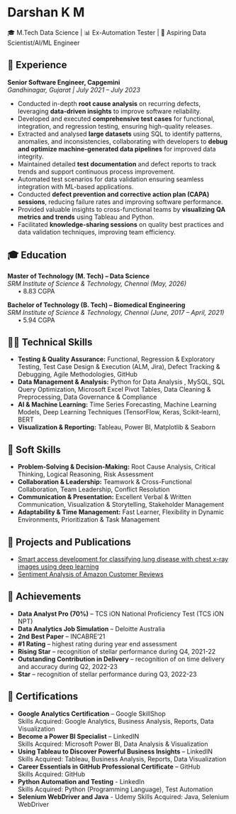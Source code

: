 # Darshan K M
🎓 M.Tech Data Science | 📊 Ex-Automation Tester | 🤖 Aspiring Data Scientist/AI/ML Engineer

## 💼 Experience  
**Senior Software Engineer, Capgemini**  
*Gandhinagar, Gujarat | July 2021 – July 2023*
- Conducted in-depth **root cause analysis** on recurring defects, leveraging **data-driven insights** to improve software reliability.
- Developed and executed **comprehensive test cases** for functional, integration, and regression testing, ensuring high-quality releases.
- Extracted and analysed **large datasets** using SQL to identify patterns, anomalies, and inconsistencies, collaborating with developers to **debug and optimize machine-generated data pipelines** for improved data integrity.
- Maintained detailed **test documentation** and defect reports to track trends and support continuous process improvement.
- Automated test scenarios for data validation ensuring seamless integration with ML-based applications.
- Conducted **defect prevention and corrective action plan (CAPA) sessions**, reducing failure rates and improving software performance.
- Provided valuable insights to cross-functional teams by **visualizing QA metrics and trends** using Tableau and Python.
- Facilitated **knowledge-sharing sessions** on quality best practices and data validation techniques, improving team efficiency.

## 🎓 Education
**Master of Technology (M. Tech) – Data Science**  
*SRM Institute of Science & Technology, Chennai (May, 2026)*  
&nbsp;&nbsp;&nbsp;&nbsp;&nbsp; •	8.83 CGPA

**Bachelor of Technology (B. Tech) – Biomedical Engineering**  
*SRM Institute of Science & Technology, Chennai (June, 2017 – April, 2021)*  
&nbsp;&nbsp;&nbsp;&nbsp;&nbsp; •	5.94 CGPA

## 🧑‍💻 Technical Skills
- **Testing & Quality Assurance:** Functional, Regression & Exploratory Testing, Test Case Design & Execution (ALM, Jira), Defect Tracking & Debugging, Agile Methodologies, GitHub  
- **Data Management & Analysis:** Python for Data Analysis , MySQL, SQL Query Optimization, Microsoft Excel Pivot Tables, Data Cleaning & Preprocessing, Data Governance & Compliance  
- **AI & Machine Learning:** Time Series Forecasting, Machine Learning Models, Deep Learning Techniques (TensorFlow, Keras, Scikit-learn), BERT
- **Visualization & Reporting:** Tableau, Power BI, Matplotlib & Seaborn

## 🧩 Soft Skills 
- **Problem-Solving & Decision-Making:** Root Cause Analysis, Critical Thinking, Logical Reasoning, Risk Assessment
- **Collaboration & Leadership:** Teamwork & Cross-Functional Collaboration, Team Leadership, Conflict Resolution
- **Communication & Presentation:** Excellent Verbal & Written Communication, Visualization & Storytelling, Stakeholder Management
- **Adaptability & Time Management:** Fast Learner, Flexibility in Dynamic Environments, Prioritization & Task Management

## 📂 Projects and Publications
- [Smart access development for classifying lung disease with chest x-ray images using deep learning](https://www.researchgate.net/publication/350986588_Smart_access_development_for_classifying_lung_disease_with_chest_x-ray_images_using_deep_learning)
- [Sentiment Analysis of Amazon Customer Reviews](https://github.com/darshan-1832/Sentiment-Analysis-on-Amazon-Customer-Reviews/tree/main)

## 🥇 Achievements
- **Data Analyst Pro (70%)** – TCS iON National Proficiency Test (TCS iON NPT) 
- **Data Analytics Job Simulation** – Deloitte Australia
- **2nd Best Paper** – INCABRE’21
- **#1 Rating** – highest rating during year end assessment
- **Rising Star** – recognition of stellar performance during Q4, 2021-22
- **Outstanding Contribution in Delivery** – recognition of on time delivery and accuracy during Q2, 2022-23
- **Star** – recognition of stellar performance during Q3, 2022-23

## 📜 Certifications
- **Google Analytics Certification** – Google SkillShop  
Skills Acquired: Google Analytics, Business Analysis, Reports, Data Visualization
- **Become a Power BI Specialist** – LinkedIN  
Skills Acquired: Microsoft Power BI, Data Analysis & Visualization
- **Using Tableau to Discover Powerful Business Insights** – LinkedIN  
Skills Acquired: Tableau, Business Analysis, Reports, Data Visualization
- **Career Essentials in GitHub Professional Certificate** – GitHub  
Skills Acquired: GitHub  
- **Python Automation and Testing** - LinkedIn  
Skills Acquired: Python (Programming Language), Test Automation
- **Selenium WebDriver and Java** - Udemy
Skills Acquired: Java, Selenium WebDriver


